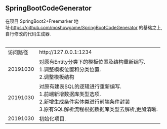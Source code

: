 
SpringBootCodeGenerator
----
在项目 SpringBoot2+Freemarker 地址:https://github.com/moshowgame/SpringBootCodeGenerator 的基础之上,自行修改的代码生成器.
<br><br>
<table><tbody>
<tr><td>访问路径</td> <td>http://127.0.0.1:1234</td></tr>
<tr><td>20191030<td>对原有Entity分类下的模板位置及结构重新编写.<br>1.调整模板位置和分类位置.<br>2.调整模板结构</td></tr>
<tr><td>20191030<td>对原有建表SQL的逻辑进行重新编写.<br>1.前端新增数据库类型选项.<br>2.新增生成条件实体类进行前端条件封装<br>3.原有SQL解析流程根据数据库类型去解析,更加清晰.</td></tr>
<tr><td>20191030<td>初始化项目.</td></tr>
</tbody></table>
